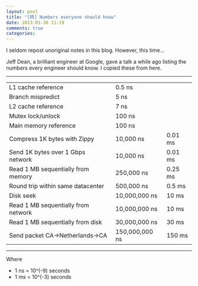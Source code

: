 ```yaml
---
layout: post
title: "[转] Numbers everyone should know"
date: 2013-01-30 11:19
comments: true
categories: 
---
```


I seldom repost unoriginal notes in this blog. However, this time... 

Jeff Dean, a brilliant engineer at Google, gave a talk a while ago listing the numbers every engineer should know. I copied these from here.

--------------

<table>
 <tbody><tr><td>  L1 cache reference                   </td><td class="c"> 0.5 ns                               
 </td></tr><tr><td>  Branch mispredict                    </td><td class="c"> 5 ns                                 
 </td></tr><tr><td>  L2 cache reference                   </td><td class="c"> 7 ns                                 
 </td></tr><tr><td>  Mutex lock/unlock                    </td><td class="c"> 100 ns                               
 </td></tr><tr><td>  Main memory reference                </td><td class="c"> 100 ns                               
 </td></tr><tr><td>  Compress 1K bytes with Zippy         </td><td class="c"> 10,000 ns       </td><td class="c"> 0.01 ms 
 </td></tr><tr><td>  Send 1K bytes over 1 Gbps network    </td><td class="c"> 10,000 ns       </td><td class="c"> 0.01 ms 
 </td></tr><tr><td>  Read 1 MB sequentially from memory   </td><td class="c"> 250,000 ns      </td><td class="c"> 0.25 ms 
 </td></tr><tr><td>  Round trip within same datacenter    </td><td class="c"> 500,000 ns      </td><td class="c"> 0.5 ms  
 </td></tr><tr><td>  Disk seek                            </td><td class="c"> 10,000,000 ns   </td><td class="c"> 10 ms   
 </td></tr><tr><td>  Read 1 MB sequentially from network  </td><td class="c"> 10,000,000 ns    </td><td class="c"> 10 ms   
 </td></tr><tr><td>  Read 1 MB sequentially from disk     </td><td class="c"> 30,000,000 ns   </td><td class="c"> 30 ms   
 </td></tr><tr><td>  Send packet CA-&gt;Netherlands-&gt;CA      </td><td class="c"> 150,000,000 ns  </td><td class="c"> 150 ms  
 </td></tr></tbody>
</table>

--------------

Where

- 1 ns = 10^(-9) seconds
- 1 ms = 10^(-3) seconds